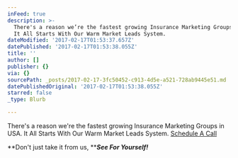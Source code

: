 ```yaml
---
inFeed: true
description: >-
  There's a reason we’re the fastest growing Insurance Marketing Groups in USA.
  It All Starts With Our Warm Market Leads System.
dateModified: '2017-02-17T01:53:37.657Z'
datePublished: '2017-02-17T01:53:38.055Z'
title: ''
author: []
publisher: {}
via: {}
sourcePath: _posts/2017-02-17-3fc50452-c913-4d5e-a521-728ab9445e51.md
datePublishedOriginal: '2017-02-17T01:53:38.055Z'
starred: false
_type: Blurb

---
```

There's a reason we're the fastest growing Insurance Marketing Groups in USA. It All Starts With Our Warm Market Leads System.
[Schedule A Call][0]

**Don't just take it from us, **_**See For Yourself!**_

[0]: https://calendly.com/surewaytolive/15min/02-16-2017?back=1